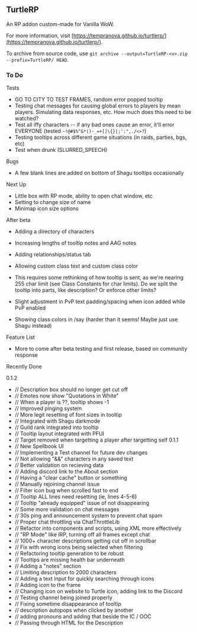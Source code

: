 ## TurtleRP

An RP addon custom-made for Vanilla WoW.

For more information, visit [https://tempranova.github.io/turtlerp/](https://tempranova.github.io/turtlerp/).

To archive from source code, use `git archive --output=TurtleRP-<v>.zip --prefix=TurtleRP/ HEAD`.

### To Do

Tests

- GO TO CITY TO TEST FRAMES, random error popped tooltip
- Testing chat messages for causing global errors to players by mean players. Simulating data responses, etc. How much does this need to be watched?
- Test all iffy characters -- if any bad ones cause an error, it'll error EVERYONE (tested `~!@#$%^&*()-_=+[]\{}|;':",./<>?`)
- Testing tooltips across different game situations (in raids, parties, bgs, etc)
- Test when drunk (SLURRED_SPEECH)

Bugs

- A few blank lines are added on bottom of Shagu tooltips occasionally

Next Up

- Little box with RP mode, ability to open chat window, etc
- Setting to change size of name
- Minimap icon size options

After beta

- Adding a directory of characters
- Increasing lengths of tooltip notes and AAG notes
- Adding relationships/status tab

- Allowing custom class text and custom class color
 - This requires some rethinking of how tooltip is sent, as we're nearing 255 char limit (see Class Constants for char limits). Do we split the tooltip into parts, like description? Or enforce other limits?
- Slight adjustment in PvP text padding/spacing when icon added while PvP enabled

- Showing class colors in /say (harder than it seems! Maybe just use Shagu instead)

Feature List

- More to come after beta testing and first release, based on community response

Recently Done

0.1.2
- // Description box should no longer get cut off
- // Emotes now show "Quotations in White"
- // When a player is ??, tooltip shows -1
- // Improved pinging system
- // More legit resetting of font sizes in tooltip
- // Integrated with Shagu darkmode
- // Guild rank integrated into tooltip
- // Tooltip layout integrated with PFUI
- // Target removed when targetting a player after targetting self
0.1.1
- // New Spellbook UI
- // Implementing a Test channel for future dev changes
- // Not allowing "&&" characters in any saved text
- // Better validation on recieving data
- // Adding discord link to the About section
- // Having a "clear cache" button or something
- // Manually rejoining channel issue
- // Filter icon bug when scrolled fast to end
- // Tooltip ALL lines need resetting (ie, lines 4-5-6)
- // Tooltip "already equipped" issue of not disappearing
- // Some more validation on chat messages
- // 30s ping and announcement system to prevent chat spam
- // Proper chat throttling via ChatThrottleLib
- // Refactor into components and scripts, using XML more effectively
- // "RP Mode" like IRP, turning off all frames except chat
- // 1000+ character descriptions getting cut off in scrollbar
- // Fix with wrong icons being selected when filtering
- // Refactoring tooltip generation to be robust
- // Tooltips are missing health bar underneath
- // Adding a "notes" section
- // Limiting description to 2000 characters
- // Adding a text input for quickly searching through icons
- // Adding icon to the frame
- // Changing icon on website to Turtle icon, adding link to the Discord
- // Testing channel being joined properly
- // Fixing sometime disappearance of tooltip
- // description autopops when clicked by another
- // adding pronouns and adding that beside the IC / OOC
- // Passing through HTML for the Description
